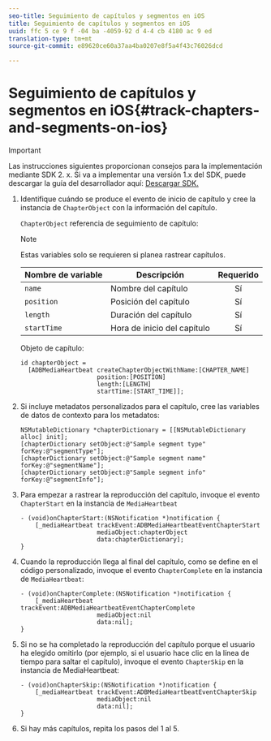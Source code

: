 ```yaml
---
seo-title: Seguimiento de capítulos y segmentos en iOS
title: Seguimiento de capítulos y segmentos en iOS
uuid: ffc 5 ce 9 f -04 ba -4059-92 d 4-4 cb 4180 ac 9 ed
translation-type: tm+mt
source-git-commit: e89620ce60a37aa4ba0207e8f5a4f43c76026dcd

---
```



# Seguimiento de capítulos y segmentos en iOS{#track-chapters-and-segments-on-ios}

>[!IMPORTANT]
>
>Las instrucciones siguientes proporcionan consejos para la implementación mediante SDK 2. x. Si va a implementar una versión 1.x del SDK, puede descargar la guía del desarrollador aquí: [Descargar SDK.](/help/sdk-implement/download-sdks.md)

1. Identifique cuándo se produce el evento de inicio de capítulo y cree la instancia de `ChapterObject` con la información del capítulo.

   `ChapterObject` referencia de seguimiento de capítulo:

   >[!NOTE]
   >
   >Estas variables solo se requieren si planea rastrear capítulos.

   | Nombre de variable | Descripción | Requerido |
   | --- | --- | :---: |
   | `name` | Nombre del capítulo | Sí |
   | `position` | Posición del capítulo | Sí |
   | `length` | Duración del capítulo | Sí |
   | `startTime` | Hora de inicio del capítulo | Sí |

   Objeto de capítulo:

   ```
   id chapterObject =  
     [ADBMediaHeartbeat createChapterObjectWithName:[CHAPTER_NAME] 
                        position:[POSITION] 
                        length:[LENGTH] 
                        startTime:[START_TIME]];
   ```

1. Si incluye metadatos personalizados para el capítulo, cree las variables de datos de contexto para los metadatos:

   ```
   NSMutableDictionary *chapterDictionary = [[NSMutableDictionary alloc] init]; 
   [chapterDictionary setObject:@"Sample segment type" forKey:@"segmentType"]; 
   [chapterDictionary setObject:@"Sample segment name" forKey:@"segmentName"]; 
   [chapterDictionary setObject:@"Sample segment info" forKey:@"segmentInfo"];
   ```

1. Para empezar a rastrear la reproducción del capítulo, invoque el evento `ChapterStart` en la instancia de `MediaHeartbeat`

   ```
   - (void)onChapterStart:(NSNotification *)notification { 
       [_mediaHeartbeat trackEvent:ADBMediaHeartbeatEventChapterStart  
                        mediaObject:chapterObject     
                        data:chapterDictionary]; 
   }
   ```

1. Cuando la reproducción llega al final del capítulo, como se define en el código personalizado, invoque el evento `ChapterComplete` en la instancia de `MediaHeartbeat`:

   ```
   - (void)onChapterComplete:(NSNotification *)notification { 
       [_mediaHeartbeat trackEvent:ADBMediaHeartbeatEventChapterComplete  
                        mediaObject:nil  
                        data:nil]; 
   }
   ```

1. Si no se ha completado la reproducción del capítulo porque el usuario ha elegido omitirlo (por ejemplo, si el usuario hace clic en la línea de tiempo para saltar el capítulo), invoque el evento `ChapterSkip` en la instancia de MediaHeartbeat:

   ```
   - (void)onChapterSkip:(NSNotification *)notification { 
       [_mediaHeartbeat trackEvent:ADBMediaHeartbeatEventChapterSkip  
                        mediaObject:nil  
                        data:nil]; 
   }
   ```

1. Si hay más capítulos, repita los pasos del 1 al 5.

